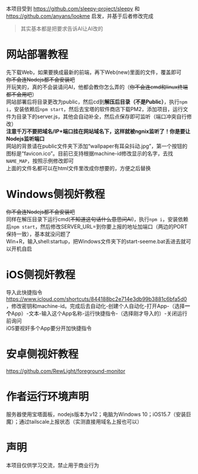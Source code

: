 本项目受到 https://github.com/sleepy-project/sleepy 和 https://github.com/anyans/lookme 启发，并基于后者修改完成<br>
>其实基本都是把要求告诉AI让AI改的<br>
# 网站部署教程<br>
先下载Web，如果要换成最新的前端，再下Web(new)里面的文件，覆盖即可<br>
~~你不会连Nodejs都不会安装吧~~<br>开玩笑的，真的不会装请问AI，他都会教你怎么弄的（~~你不会连cmd和linux终端都不会用吧~~）<br>
网站部署后将目录更改为public，然后cd到**解压后目录（不是Public）**，执行`npm i`，安装依赖后`npm start`，然后去宝塔的软件商店下载PM2，添加项目，运行文件为目录下的server.js，其他会自动补全，然后点保存即可监听（端口冲突自行修改）<br>**注意千万不要把域名/IP+端口挂在网站域名下，这样就被ngnix监听了！你是要让Nodejs监听端口**<br>
网站的背景请在public文件夹下添加“wallpaper有耳朵抖动.jpg”，第一个按钮的图标是“favicon.ico”。目前已支持根据machine-id修改显示的名字，去找`NAME_MAP`，按照示例修改即可<br>
上面的文件名都可以在html文件里改成你想要的，方便之后替换<br>
# Windows侧视奸教程<br>
~~你不会连Nodejs都不会安装吧~~<br>同样在解压目录下运行cmd(~~不知道这句话什么意思问AI~~)，执行`npm i`，安装依赖后`npm start`，然后修改SERVER_URL=到你要上报的地址加端口（两边的PORT保持一致），基本就没问题了<br>Win+R，输入shell:startup，把Windows文件夹下的start-seeme.bat丢进去就可以开机自启<br>
# iOS侧视奸教程<br>
导入此快捷指令 https://www.icloud.com/shortcuts/844188bc2e714e3db99b3881c6bfa5d0 ，修改密钥和machine-id。完成后去自动化-创建个人自动化-打开App-（选择**一个**App）-文本-输入这个App名称-运行快捷指令-（选择刚才导入的）-关闭运行前询问<br>iOS要视奸多个App要分开加快捷指令
# 安卓侧视奸教程<br>
https://github.com/RewLight/foreground-monitor
# 作者运行环境声明<br>
服务器使用宝塔面板，nodejs版本为v12；电脑为Windows 10；iOS15.7（安装巨魔）；通过tailscale上报状态（实测直接用域名上报也可以）
# 声明<br>
本项目仅供学习交流，禁止用于商业行为
